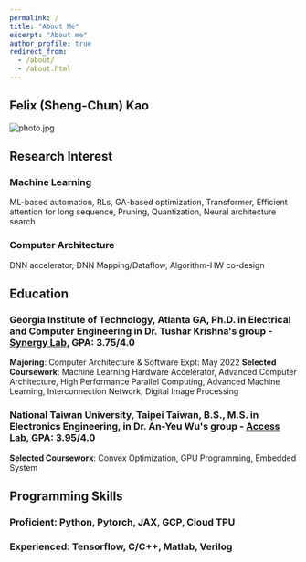 ```yaml
---
permalink: /
title: "About Me"
excerpt: "About me"
author_profile: true
redirect_from: 
  - /about/
  - /about.html
---
```


## Felix (Sheng-Chun) Kao
![photo.jpg](photo.jpg)

## Research Interest
### Machine Learning
ML-based automation, RLs, GA-based optimization, Transformer, Efficient attention for long sequence, Pruning, Quantization, Neural architecture search
### Computer Architecture
DNN accelerator, DNN Mapping/Dataflow, Algorithm-HW co-design



## Education
### Georgia Institute of Technology, Atlanta GA, Ph.D. in Electrical and Computer Engineering in Dr. Tushar Krishna's group - [Synergy Lab](https://synergy.ece.gatech.edu/), GPA: 3.75/4.0
**Majoring**: Computer Architecture & Software											   Expt: May 2022
**Selected Coursework**: Machine Learning Hardware Accelerator, Advanced Computer Architecture, High Performance Parallel Computing, Advanced Machine Learning, Interconnection Network, Digital Image Processing
### National Taiwan University, Taipei Taiwan, B.S., M.S. in Electronics Engineering, in Dr. An-Yeu Wu's group - [Access Lab](http://access.ee.ntu.edu.tw/), GPA: 3.95/4.0
**Selected Coursework**: Convex Optimization, GPU Programming, Embedded System



## Programming Skills
### Proficient: Python, Pytorch, JAX, GCP, Cloud TPU
### Experienced: Tensorflow, C/C++, Matlab, Verilog
